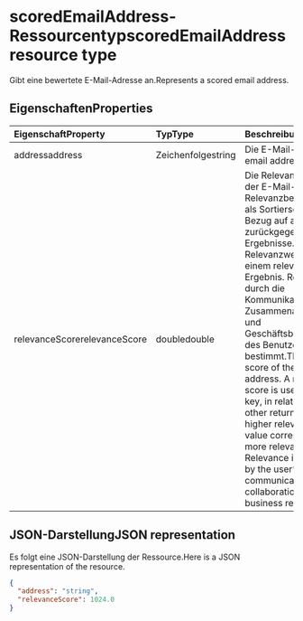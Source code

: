 # <a name="scoredemailaddress-resource-type"></a><span data-ttu-id="61fc7-101">scoredEmailAddress-Ressourcentyp</span><span class="sxs-lookup"><span data-stu-id="61fc7-101">scoredEmailAddress resource type</span></span>

<span data-ttu-id="61fc7-102">Gibt eine bewertete E-Mail-Adresse an.</span><span class="sxs-lookup"><span data-stu-id="61fc7-102">Represents a scored email address.</span></span>


## <a name="properties"></a><span data-ttu-id="61fc7-103">Eigenschaften</span><span class="sxs-lookup"><span data-stu-id="61fc7-103">Properties</span></span>
| <span data-ttu-id="61fc7-104">Eigenschaft</span><span class="sxs-lookup"><span data-stu-id="61fc7-104">Property</span></span>     | <span data-ttu-id="61fc7-105">Typ</span><span class="sxs-lookup"><span data-stu-id="61fc7-105">Type</span></span>   |<span data-ttu-id="61fc7-106">Beschreibung</span><span class="sxs-lookup"><span data-stu-id="61fc7-106">Description</span></span>|
|:---------------|:--------|:----------|
|<span data-ttu-id="61fc7-107">address</span><span class="sxs-lookup"><span data-stu-id="61fc7-107">address</span></span>|<span data-ttu-id="61fc7-108">Zeichenfolge</span><span class="sxs-lookup"><span data-stu-id="61fc7-108">string</span></span>|<span data-ttu-id="61fc7-109">Die E-Mail-Adresse</span><span class="sxs-lookup"><span data-stu-id="61fc7-109">The email address.</span></span>|
|<span data-ttu-id="61fc7-110">relevanceScore</span><span class="sxs-lookup"><span data-stu-id="61fc7-110">relevanceScore</span></span>|<span data-ttu-id="61fc7-111">double</span><span class="sxs-lookup"><span data-stu-id="61fc7-111">double</span></span>|<span data-ttu-id="61fc7-p101">Die Relevanzbewertung der E-Mail-Adresse. Eine Relevanzbewertung dient als Sortierschlüssel, in Bezug auf andere zurückgegebene Ergebnisse. Ein höherer Relevanzwert entspricht einem relevanteren Ergebnis. Relevanz wird durch die Kommunikations- und Zusammenarbeitsmuster und Geschäftsbeziehungen des Benutzers bestimmt.</span><span class="sxs-lookup"><span data-stu-id="61fc7-p101">The relevance score of the email address. A relevance score is used as a sort key, in relation to the other returned results. A higher relevance score value corresponds to a more relevant result. Relevance is determined by the user’s communication and collaboration patterns and business relationships.</span></span> |

## <a name="json-representation"></a><span data-ttu-id="61fc7-116">JSON-Darstellung</span><span class="sxs-lookup"><span data-stu-id="61fc7-116">JSON representation</span></span>

<span data-ttu-id="61fc7-117">Es folgt eine JSON-Darstellung der Ressource.</span><span class="sxs-lookup"><span data-stu-id="61fc7-117">Here is a JSON representation of the resource.</span></span>

<!-- {
  "blockType": "resource",
  "optionalProperties": [

  ],
  "@odata.type": "microsoft.graph.scoredEmailAddress"
}-->

```json
{
  "address": "string",
  "relevanceScore": 1024.0
}
```

<!-- uuid: 8fcb5dbc-d5aa-4681-8e31-b001d5168d79
2015-10-25 14:57:30 UTC -->
<!-- {
  "type": "#page.annotation",
  "description": "scoredEmailAddress resource",
  "keywords": "",
  "section": "documentation",
  "tocPath": ""
}-->
